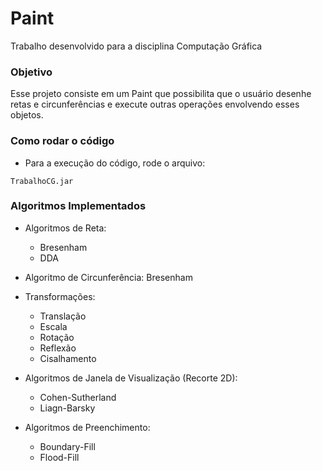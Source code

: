 # Paint
Trabalho desenvolvido para a disciplina Computação Gráfica

### Objetivo

Esse projeto consiste em um Paint que possibilita que o usuário desenhe retas e circunferências e execute outras operações envolvendo esses objetos.

### Como rodar o código

* Para a execução do código, rode o arquivo:
`````
TrabalhoCG.jar
`````
### Algoritmos Implementados

* Algoritmos de Reta:
  * Bresenham
  * DDA
  
* Algoritmo de Circunferência: Bresenham

* Transformações:
  * Translação
  * Escala
  * Rotação
  * Reflexão
  * Cisalhamento
  
* Algoritmos de Janela de Visualização (Recorte 2D):
  * Cohen-Sutherland
  * Liagn-Barsky

* Algoritmos de Preenchimento:
  * Boundary-Fill
  * Flood-Fill
